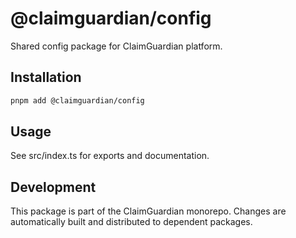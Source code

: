 # @claimguardian/config

Shared config package for ClaimGuardian platform.

## Installation

```bash
pnpm add @claimguardian/config
```

## Usage

See src/index.ts for exports and documentation.

## Development

This package is part of the ClaimGuardian monorepo. Changes are automatically built and distributed to dependent packages.
